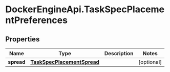 # DockerEngineApi.TaskSpecPlacementPreferences

## Properties
Name | Type | Description | Notes
------------ | ------------- | ------------- | -------------
**spread** | [**TaskSpecPlacementSpread**](TaskSpecPlacementSpread.md) |  | [optional] 


